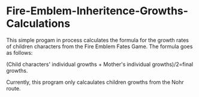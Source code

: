# Fire-Emblem-Inheritence-Growths-Calculations
This simple progam in process calculates the formula for the growth rates of children characters from the Fire Emblem Fates Game.
The formula goes as follows:

(Child characters' individual growths + Mother's individual growths)/2=final growths.

Currently, this program only calcaulates children growths from the Nohr route.
